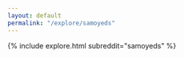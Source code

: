 ```yaml
---
layout: default
permalink: "/explore/samoyeds"
---
```


<link rel="stylesheet" type="text/css" href="/static/css/explore.css">
{% include explore.html subreddit="samoyeds" %}
